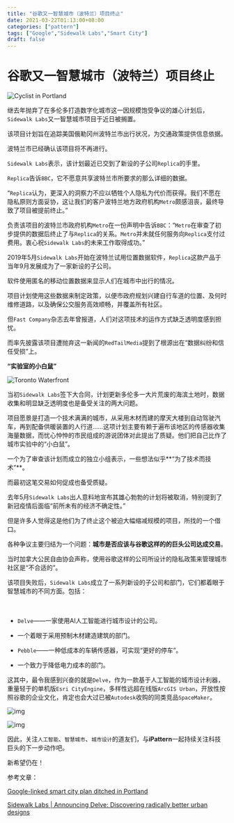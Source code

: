 ```yaml
---
title: "谷歌又一智慧城市（波特兰）项目终止"
date: 2021-03-22T01:13:00+08:00
categories: ["pattern"]
tags: ["Google","Sidewalk Labs","Smart City"]
draft: false
---
```


# 谷歌又一智慧城市（波特兰）项目终止



![Cyclist in Portland](_117167347_portlandcyclist.jpg)

继去年抛弃了在多伦多打造数字化城市这一因规模饱受争议的雄心计划后，`Sidewalk Labs`又一智慧城市项目于近日被搁置。



该项目计划旨在追踪美国俄勒冈州波特兰市出行状况，为交通政策提供信息依据。

波特兰市已经确认该项目将不再进行。

`Sidewalk Labs`表示，该计划最近已交到了新设的子公司`Replica`的手里。

`Replica`告诉`BBC`，它不愿意共享波特兰市所要求的那么详细的数据。

“`Replica`认为，更深入的洞察力不应以牺牲个人隐私为代价而获得。我们不愿在隐私原则方面妥协，这让我们的客户波特兰地方政府机构``Metro``颇感沮丧，最终导致了项目被提前终止。”

负责该项目的波特兰市政府机构``Metro``在一份声明中告诉`BBC`：“`Metro`在审查了初步提供的数据后终止了与`Replica`的关系。`Metro`并未就任何服务向`Replica`支付过费用。衷心祝`Sidewalk Labs`的未来工作取得成功。”

2019年5月`Sidewalk Labs`开始在波特兰试用位置数据软件，`Replica`这款产品于当年9月发展成为了一家新设的子公司。

软件使用匿名的移动位置数据来显示人们在城市中出行的情况。

项目计划使用这些数据来制定政策，以便市政府规划兴建自行车道的位置、及何时维修道路，以及确保公交服务高效顺畅，并覆盖所有社区。

但`Fast Company`杂志去年曾报道，人们对这项技术的运作方式缺乏透明度感到担忧。

而率先披露该项目遭抛弃这一新闻的`RedTailMedia`提到了根源出在“数据纠纷和信任受损”上。

**“实验室的小白鼠”**

![Toronto Waterfront](_107536292_keatingchannel_sidewalklabs.jpg)

当初`Sidewalk Labs`签下大合同，计划更新多伦多一大片荒废的海滨土地时，数据收集和明显缺乏透明度也是备受关注的两大问题。

项目愿景是打造一个技术满满的城市，从采用木材而建的摩天大楼到自动驾驶汽车，再到配备供暖装置的人行道……这项计划主要有赖于遍布该地区的传感器收集海量数据，而忧心忡忡的市民组成的游说团体对此提出了质疑。他们把自己比作了城市实验中的“小白鼠”。

一个为了审查该计划而成立的独立小组表示，一些想法似乎**“为了技术而技术”**。

而最初这笔交易如何促成也备受质疑。

去年5月`Sidewalk Labs`出人意料地宣布其雄心勃勃的计划将被取消，特别提到了新冠疫情后面临“前所未有的经济不确定性。”

但是许多人觉得这是他们为了终止这个被迫大幅缩减规模的项目，所找的一个借口。

各种争议主要归结为一个问题：**城市是否应该与谷歌这样的的巨头公司达成交易**。

当时加拿大公民自由协会声称，使用谷歌这样的公司所设计的隐私政策来管理城市社区是“不合适的”。

该项目失败后，`Sidewalk Labs`成立了一系列新设的子公司和部门，它们都着眼于智慧城市的不同方面。包括：

　　

- `Delve`——一家使用AI人工智能进行城市设计的公司。

- 一个着眼于采用预制木材建造建筑的部门。

- `Pebble`——一种低成本的车辆传感器，可实现“更好的停车”。

- 一个致力于降低电力成本的部门。

这其中，最令我感到兴奋的就是`Delve`，作为一款基于人工智能的城市设计利器，重量轻于的单机版`Esri CityEngine`，多样性远超在线版`ArcGIS Urban`，开放性按照谷歌的企业文化，肯定也会大过已被`Autodesk`收购的同类竞品`SpaceMaker`。



![img](https://mmbiz.qpic.cn/mmbiz_gif/Oib25dFT9jgnVo2xqDheicQJEQ3CRX2jjzbqVAYblrX9A8Tgh87FibctIl4xsrZTDwGoicUrMvCfz9icZbWS1sokuicg/640?wx_fmt=gif)



![img](https://mmbiz.qpic.cn/mmbiz_png/Oib25dFT9jgnVo2xqDheicQJEQ3CRX2jjzhXcaj42tVsdNEqQvKjznPIDq4icHIO66dNEibn4Fmvyhnd6gKhKCKEqA/640?wx_fmt=png)





因此，关注`人工智能`、`智慧城市`、`城市设计`的道友们，与**iPattern**一起持续关注科技巨头的下一步动作吧。



新希望仍在！




参考文章：

[Google-linked smart city plan ditched in Portland](https://www.bbc.com/news/technology-56168306)

[Sidewalk Labs | Announcing Delve: Discovering radically better urban designs](https://www.sidewalklabs.com/blog/announcing-delve-discovering-radically-better-urban-designs/)